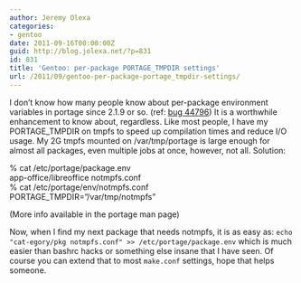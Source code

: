 ```yaml
---
author: Jeremy Olexa
categories:
- gentoo
date: 2011-09-16T00:00:00Z
guid: http://blog.jolexa.net/?p=831
id: 831
title: 'Gentoo: per-package PORTAGE_TMPDIR settings'
url: /2011/09/gentoo-per-package-portage_tmpdir-settings/
---
```


I don&#8217;t know how many people know about per-package environment variables in portage since 2.1.9 or so. (ref: <a href="https://bugs.gentoo.org/show_bug.cgi?id=44796" target="_blank">bug 44796</a>) It is a worthwhile enhancement to know about, regardless. Like most people, I have my PORTAGE_TMPDIR on tmpfs to speed up compilation times and reduce I/O usage. My 2G tmpfs mounted on /var/tmp/portage is large enough for almost all packages, even multiple jobs at once, however, not all. Solution:

% cat /etc/portage/package.env  
app-office/libreoffice notmpfs.conf  
% cat /etc/portage/env/notmpfs.conf  
PORTAGE_TMPDIR=&#8221;/var/tmp/notmpfs&#8221;

(More info available in the portage man page)

Now, when I find my next package that needs notmpfs, it is as easy as: `echo "cat-egory/pkg notmpfs.conf" >> /etc/portage/package.env` which is much easier than bashrc hacks or something else insane that I have seen. Of course you can extend that to most `make.conf` settings, hope that helps someone.